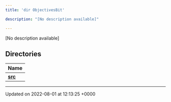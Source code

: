```yaml
---
title: 'dir ObjectivesBit'

description: "[No description available]"

---
```







[No description available]

## Directories

| Name           |
| -------------- |
| **[src](/documentation/code/files/dir_dfcc8bb7e7670847eb82b8b79d6e34db/#dir-src)**  |






-------------------------------

Updated on 2022-08-01 at 12:13:25 +0000
